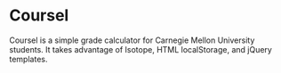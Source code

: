 # Coursel #

Coursel is a simple grade calculator for Carnegie Mellon University students.
It takes advantage of Isotope, HTML localStorage, and jQuery templates.